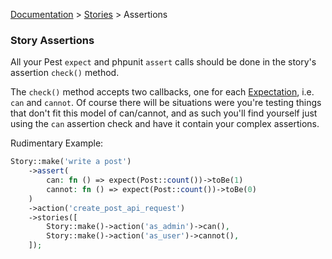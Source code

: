 [Documentation](/docs/documentation.md) > [Stories](/docs/stories.md) > Assertions

### Story Assertions

All your Pest `expect` and phpunit `assert` calls should be done in the story's assertion `check()` method.

The `check()` method accepts two callbacks, one for each [Expectation](/docs/stories/expectations.md), i.e. `can` and `cannot`. Of course there will be situations were you're testing things that don't fit this model of can/cannot, and as such you'll find yourself just using the `can` assertion check and have it contain your complex assertions.

Rudimentary Example:

```php
Story::make('write a post')
    ->assert(
        can: fn () => expect(Post::count())->toBe(1)
        cannot: fn () => expect(Post::count())->toBe(0)
    )
    ->action('create_post_api_request')
    ->stories([
        Story::make()->action('as_admin')->can(),
        Story::make()->action('as_user')->cannot(),
    ]);
```